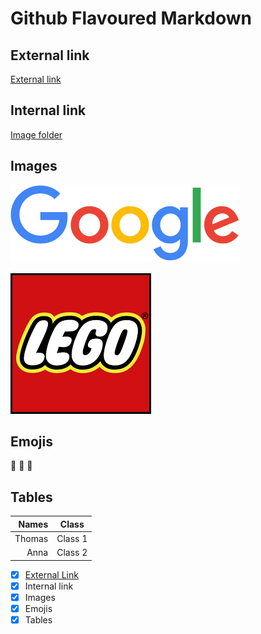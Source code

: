 # Github Flavoured Markdown

## External link
[External link](https://help.github.com/en)

## Internal link
[Image folder](./logos)

## Images
![Google](./logos/googlelogo.png) 

![Lego](./logos/lego.png) 

## Emojis

🥺 🦁 🚣

## Tables

|Names|Class|
|---:|:---:| 
|Thomas|Class 1|
|Anna|Class 2|

- [x] [External Link](#External-link)
- [x] Internal link
- [x] Images
- [x] Emojis
- [x] Tables
